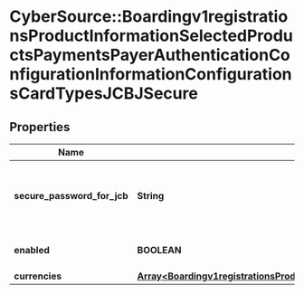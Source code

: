 # CyberSource::Boardingv1registrationsProductInformationSelectedProductsPaymentsPayerAuthenticationConfigurationInformationConfigurationsCardTypesJCBJSecure

## Properties
Name | Type | Description | Notes
------------ | ------------- | ------------- | -------------
**secure_password_for_jcb** | **String** | JSecure currency password for Japan Credit Bureau | [optional] 
**enabled** | **BOOLEAN** |  | [optional] [default to true]
**currencies** | [**Array&lt;Boardingv1registrationsProductInformationSelectedProductsPaymentsPayerAuthenticationConfigurationInformationConfigurationsCardTypesVerifiedByVisaCurrencies&gt;**](Boardingv1registrationsProductInformationSelectedProductsPaymentsPayerAuthenticationConfigurationInformationConfigurationsCardTypesVerifiedByVisaCurrencies.md) |  | [optional] 


